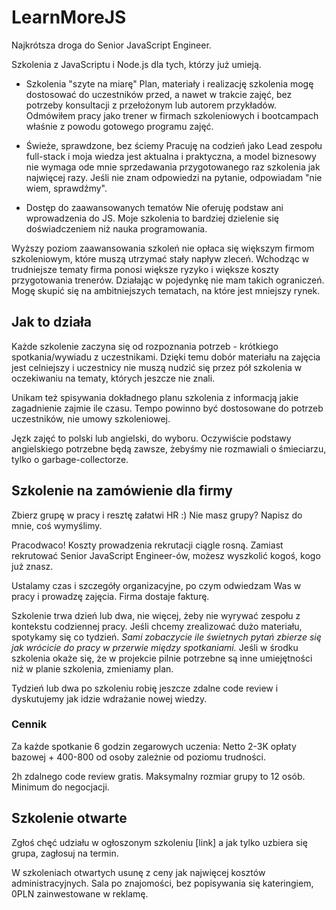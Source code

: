# LearnMoreJS

Najkrótsza droga do Senior JavaScript Engineer.

Szkolenia z JavaScriptu i Node.js dla tych, którzy już umieją.

- Szkolenia "szyte na miarę"
Plan, materiały i realizację szkolenia mogę dostosować do uczestników przed, a nawet w trakcie zajęć, bez potrzeby konsultacji z przełożonym lub autorem przykładów. Odmówiłem pracy jako trener w firmach szkoleniowych i bootcampach właśnie z powodu gotowego programu zajęć.

- Świeże, sprawdzone, bez ściemy
Pracuję na codzień jako Lead zespołu full-stack i moja wiedza jest aktualna i praktyczna, a model biznesowy nie wymaga ode mnie sprzedawania przygotowanego raz szkolenia jak najwięcej razy. Jeśli nie znam odpowiedzi na pytanie, odpowiadam "nie wiem, sprawdźmy".

- Dostęp do zaawansowanych tematów
Nie oferuję podstaw ani wprowadzenia do JS. Moje szkolenia to bardziej dzielenie się doświadczeniem niż nauka programowania.

Wyższy poziom zaawansowania szkoleń nie opłaca się większym firmom szkoleniowym, które muszą utrzymać stały napływ zleceń. Wchodząc w trudniejsze tematy firma ponosi większe ryzyko i większe koszty przygotowania trenerów.
Działając w pojedynkę nie mam takich ograniczeń. Mogę skupić się na ambitniejszych tematach, na które jest mniejszy rynek.


## Jak to działa

Każde szkolenie zaczyna się od rozpoznania potrzeb - krótkiego spotkania/wywiadu z uczestnikami. Dzięki temu dobór materiału na zajęcia jest celniejszy i uczestnicy nie muszą nudzić się przez pół szkolenia w oczekiwaniu na tematy, których jeszcze nie znali.

Unikam też spisywania dokładnego planu szkolenia z informacją jakie zagadnienie zajmie ile czasu. Tempo powinno być dostosowane do potrzeb uczestników, nie umowy szkoleniowej.

Jęzk zajęć to polski lub angielski, do wyboru. Oczywiście podstawy angielskiego potrzebne będą zawsze, żebyśmy nie rozmawiali o śmieciarzu, tylko o garbage-collectorze.

## Szkolenie na zamówienie dla firmy

Zbierz grupę w pracy i resztę załatwi HR :) Nie masz grupy? Napisz do mnie, coś wymyślimy.

Pracodwaco! Koszty prowadzenia rekrutacji ciągle rosną. Zamiast rekrutować Senior JavaScript Engineer-ów, możesz wyszkolić kogoś, kogo już znasz.

Ustalamy czas i szczegóły organizacyjne, po czym odwiedzam Was w pracy i prowadzę zajęcia. Firma dostaje fakturę.

Szkolenie trwa dzień lub dwa, nie więcej, żeby nie wyrywać zespołu z kontekstu codziennej pracy. Jeśli chcemy zrealizować dużo materiału, spotykamy się co tydzień. *Sami zobaczycie ile świetnych pytań zbierze się jak wrócicie do pracy w przerwie między spotkaniami.* Jeśli w środku szkolenia okaże się, że w projekcie pilnie potrzebne są inne umiejętności niż w planie szkolenia, zmieniamy plan.

Tydzień lub dwa po szkoleniu robię jeszcze zdalne code review i dyskutujemy jak idzie wdrażanie nowej wiedzy.

### Cennik

Za każde spotkanie 6 godzin zegarowych uczenia:
Netto 2-3K opłaty bazowej + 400-800 od osoby zależnie od poziomu trudności.

2h zdalnego code review gratis.
Maksymalny rozmiar grupy to 12 osób. Minimum do negocjacji.


## Szkolenie otwarte

Zgłoś chęć udziału w ogłoszonym szkoleniu [link] a jak tylko uzbiera się grupa, zagłosuj na termin.

W szkoleniach otwartych usunę z ceny jak najwięcej kosztów administracyjnych. Sala po znajomości, bez popisywania się kateringiem, 0PLN zainwestowane w reklamę. 
